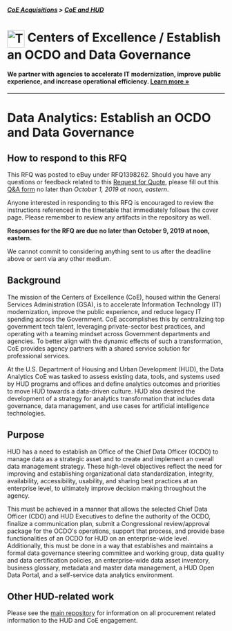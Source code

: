 ##### [CoE Acquisitions](https://github.com/GSA/coe-acquisitions) > [CoE and HUD](https://github.com/GSA/coe-hud-acquisitions)

<h1><img src="https://coe.gsa.gov/img/coe-logomark.svg" width="40px" align="top" alt="The Centers of Excellence Logo"> Centers of Excellence / Establish an OCDO and Data Governance</h1>

#### We partner with agencies to accelerate IT modernization, improve public experience, and increase operational efficiency. [Learn more »](https://coe.gsa.gov/about/)

---

# Data Analytics: Establish an OCDO and Data Governance

## How to respond to this RFQ

This RFQ was posted to eBuy under RFQ1398262. Should you have any questions or feedback related to this [Request for Quote](https://github.com/GSA/coe-hud-acq-ocdo/blob/master/Amendment-0002-RFQ-Establish-an-OCDO-and-Data-Governance.pdf), please fill out this [Q&A form](https://docs.google.com/forms/d/e/1FAIpQLSfHO2ZKW29bSJq61Rtw3919mQZkPVumVJpW7AIKBrOh0IC3DQ/viewform?usp=sf_link) no later than *October 1, 2019 at noon, eastern*.

Anyone interested in responding to this RFQ is encouraged to review the instructions referenced in the timetable that immediately follows the cover page. Please remember to review any artifacts in the repository as well.

**Responses for the RFQ are due no later than October 9, 2019 at noon, eastern.**

We cannot commit to considering anything sent to us after the deadline above or sent via any other medium.

## Background

The mission of the Centers of Excellence (CoE), housed within the General Services Administration (GSA), is to accelerate Information Technology (IT) modernization, improve the public experience, and reduce legacy IT spending across the Government. CoE accomplishes this by centralizing top government tech talent, leveraging private-sector best practices, and operating with a teaming mindset across Government departments and agencies. To better align with the dynamic effects of such a transformation, CoE provides agency partners with a shared service solution for professional services.

At the U.S. Department of Housing and Urban Development (HUD), the Data Analytics CoE was tasked to assess existing data, tools, and systems used by HUD programs and offices and define analytics outcomes and priorities to move HUD towards a data-driven culture. HUD also desired the development of a strategy for analytics transformation that includes data governance, data management, and use cases for artificial intelligence technologies.

## Purpose

HUD has a need to establish an Office of the Chief Data Officer (OCDO) to manage data as a strategic asset and to create and implement an overall data management strategy. These high-level objectives reflect the need for improving and establishing organizational data standardization, integrity, availability, accessibility, usability, and sharing best practices at an enterprise level, to ultimately improve decision making throughout the agency.

This must be achieved in a manner that allows the selected Chief Data Officer (CDO) and HUD Executives to define the authority of the OCDO, finalize a communication plan, submit a Congressional review/approval package for the OCDO's operations, support that process, and provide base functionalities of an OCDO for HUD on an enterprise-wide level. Additionally, this must be done in a way that establishes and maintains a formal data governance steering committee and working group, data quality and data certification policies, an enterprise-wide data asset inventory, business glossary, metadata and master data management, a HUD Open Data Portal, and a self-service data analytics environment.

## Other HUD-related work
Please see the [main repository](https://github.com/GSA/coe-hud-acquisitions/) for information on all procurement related information to the HUD and CoE engagement.

